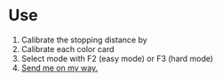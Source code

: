 # Use
1. Calibrate the stopping distance by 
2. Calibrate each color card 
3. Select mode with F2 (easy mode) or F3 (hard mode)
4. [Send me on my way.](https://www.youtube.com/watch?v=IGMabBGydC0) 
